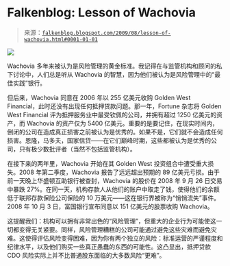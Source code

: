 <!--yml

category: 未分类

date: 2024-05-12 21:51:52

-->

# Falkenblog: Lesson of Wachovia

> 来源：[`falkenblog.blogspot.com/2009/08/lesson-of-wachovia.html#0001-01-01`](http://falkenblog.blogspot.com/2009/08/lesson-of-wachovia.html#0001-01-01)

![](https://blogger.googleusercontent.com/img/b/R29vZ2xl/AVvXsEhN2rcXQNEDL8wa-LBgyy1qc1bCqVfuCz6IH9hgwVRYw5RGEc6Mn6M_YbJcenkZ-T46ZEXSOY0dTsatQNCkWfJXKyb5CDTirZ0PruwId6YyNQghrlQRqxvivYYDxHOLwzi59wwIXQ/s1600-h/wb.jpg)

Wachovia 多年来被认为是风险管理的黄金标准。我记得在与监管机构和顾问的私下讨论中，人们总是听从 Wachovia 的智慧，因为他们被认为是风险管理中的“最佳实践”银行。

但后来，Wachovia 同意在 2006 年以 255 亿美元收购 Golden West Financial，此时还没有出现任何抵押贷款问题。那一年，Fortune 杂志将 Golden West Financial 评为抵押服务业中最受钦佩的公司，并拥有超过 1250 亿美元的资产，而 Wachovia 的资产仅为 5400 亿美元。重要的是要记住，在现实时间内，倒闭的公司在造成真正损害之前被认为是优秀的。如果不是，它们就不会造成任何损害。恩隆，马多夫，国家信贷——在它们巅峰时期，这些都被认为是优秀的公司，只有极少数批评者（当然不包括监管机构）。

在接下来的两年里，Wachovia 开始在其 Golden West 投资组合中遭受重大损失。2008 年第二季度，Wachovia 报告了远远超出预期的 89 亿美元亏损。由于前一天晚上华盛顿互助银行被查封，Wachovia 的股价在 2008 年 9 月 26 日交易中暴跌 27%。在同一天，机构存款人从他们的账户中取走了钱，使得他们的余额低于联邦存款保险公司保险的 10 万美元——这在银行界被称为“悄悄流失”事件。2008 年 10 月 3 日，富国银行宣布同意以 151 亿美元的股票收购 Wachovia。

这提醒我们：机构可以拥有非常出色的“风险管理”，但重大的企业行为可能使这一切都变得无关紧要。同样，风险管理糟糕的公司可能通过避免这些灾难而避免灾难。这使得评估风险变得困难，因为你有两个独立的风险：标准运营的严谨程度和纪律水平，以及他们购买一些真正愚蠢的东西的可能性。这凸显出，抵押贷款 CDO 风险实际上并不比普通股东面临的大多数风险“更难”。

